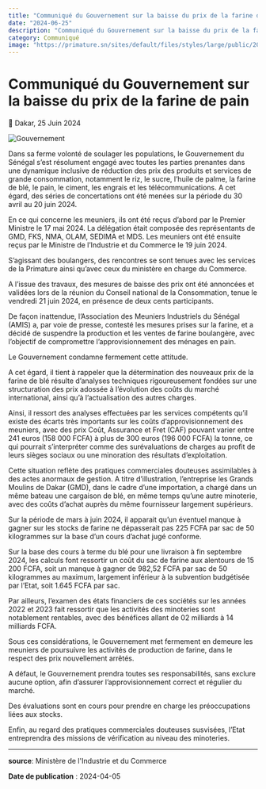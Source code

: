 ```yaml
---
title: "Communiqué du Gouvernement sur la baisse du prix de la farine de pain"
date: "2024-06-25"
description: "Communiqué du Gouvernement sur la baisse du prix de la farine de pain"
category: Communiqué
image: "https://primature.sn/sites/default/files/styles/large/public/2024-06/COMMUNIQUE%20BAISSE%20PRIX%20FARINE.jpg"
---
```


# Communiqué du Gouvernement sur la baisse du prix de la farine de pain

📅 Dakar, 25 Juin 2024

<img src="https://www.big.gouv.sn/wp-content/uploads/2024/06/WhatsApp-Image-2024-06-24-at-21.22.54-1-860x573.jpeg" alt="Gouvernement" loading="lazy">

Dans sa ferme volonté de soulager les populations, le Gouvernement du Sénégal s’est résolument engagé avec toutes les parties prenantes dans une dynamique inclusive de réduction des prix des produits et services de grande consommation, notamment le riz, le sucre, l’huile de palme, la farine de blé, le pain, le ciment, les engrais et les télécommunications. A cet égard, des séries de concertations ont été menées sur la période du 30 avril au 20 juin 2024.

En ce qui concerne les meuniers, ils ont été reçus d’abord par le Premier Ministre le 17 mai 2024. La délégation était composée des représentants de GMD, FKS, NMA, OLAM, SEDIMA et MDS. Les meuniers ont été ensuite reçus par le Ministre de l’Industrie et du Commerce le 19 juin 2024.

S’agissant des boulangers, des rencontres se sont tenues avec les services de la Primature ainsi qu’avec ceux du ministère en charge du Commerce.

A l’issue des travaux, des mesures de baisse des prix ont été annoncées et validées lors de la réunion du Conseil national de la Consommation, tenue le vendredi 21 juin 2024, en présence de deux cents participants.

De façon inattendue, l’Association des Meuniers Industriels du Sénégal (AMIS) a, par voie de presse, contesté les mesures prises sur la farine, et a décidé de suspendre la production et les ventes de farine boulangère, avec l’objectif de compromettre l’approvisionnement des ménages en pain.

Le Gouvernement condamne fermement cette attitude.

A cet égard, il tient à rappeler que la détermination des nouveaux prix de la farine de blé résulte d’analyses techniques rigoureusement fondées sur une structuration des prix adossée à l’évolution des coûts du marché international, ainsi qu’à l’actualisation des autres charges.

Ainsi, il ressort des analyses effectuées par les services compétents qu’il existe des écarts très importants sur les coûts d’approvisionnement des meuniers, avec des prix Coût, Assurance et Fret (CAF) pouvant varier entre 241 euros (158 000 FCFA) à plus de 300 euros (196 000 FCFA) la tonne, ce qui pourrait s’interpréter comme des surévaluations de charges au profit de leurs sièges sociaux ou une minoration des résultats d’exploitation.

Cette situation reflète des pratiques commerciales douteuses assimilables à des actes anormaux de gestion. A titre d’illustration, l’entreprise les Grands Moulins de Dakar (GMD), dans le cadre d’une importation, a chargé dans un même bateau une cargaison de blé, en même temps qu’une autre minoterie, avec des coûts d’achat auprès du même fournisseur largement supérieurs.

Sur la période de mars à juin 2024, il apparait qu’un éventuel manque à gagner sur les stocks de farine ne dépasserait pas 225 FCFA par sac de 50 kilogrammes sur la base d’un cours d’achat jugé conforme.

Sur la base des cours à terme du blé pour une livraison à fin septembre 2024, les calculs font ressortir un coût du sac de farine aux alentours de 15 200 FCFA, soit un manque à gagner de 982,52 FCFA par sac de 50 kilogrammes au maximum, largement inférieur à la subvention budgétisée par l’Etat, soit 1.645 FCFA par sac.

Par ailleurs, l’examen des états financiers de ces sociétés sur les années 2022 et 2023 fait ressortir que les activités des minoteries sont notablement rentables, avec des bénéfices allant de 02 milliards à 14 milliards FCFA.

Sous ces considérations, le Gouvernement met fermement en demeure les meuniers de poursuivre les activités de production de farine, dans le respect des prix nouvellement arrêtés.

A défaut, le Gouvernement prendra toutes ses responsabilités, sans exclure aucune option, afin d’assurer l’approvisionnement correct et régulier du marché.

Des évaluations sont en cours pour prendre en charge les préoccupations liées aux stocks.

Enfin, au regard des pratiques commerciales douteuses susvisées, l’Etat entreprendra des missions de vérification au niveau des minoteries.

---

**source**: Ministère de l'Industrie et du Commerce

**Date de publication** : 2024-04-05
